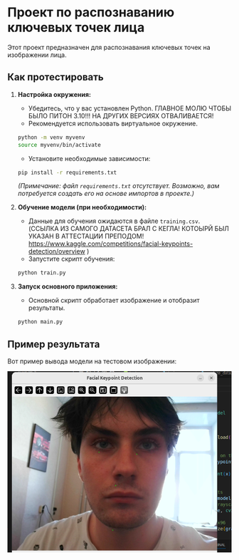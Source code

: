 # Проект по распознаванию ключевых точек лица

Этот проект предназначен для распознавания ключевых точек на изображении лица.

## Как протестировать

1.  **Настройка окружения:**
    *   Убедитесь, что у вас установлен Python. ГЛАВНОЕ МОЛЮ ЧТОБЫ БЫЛО ПИТОН 3.10!!! НА ДРУГИХ ВЕРСИЯХ ОТВАЛИВАЕТСЯ!
    *   Рекомендуется использовать виртуальное окружение.
    ```bash
    python -m venv myvenv
    source myvenv/bin/activate
    ```
    *   Установите необходимые зависимости:
    ```bash
    pip install -r requirements.txt 
    ```
    *(Примечание: файл `requirements.txt` отсутствует. Возможно, вам потребуется создать его на основе импортов в проекте.)*

2.  **Обучение модели (при необходимости):**
    *   Данные для обучения ожидаются в файле `training.csv`.     (ССЫЛКА ИЗ САМОГО ДАТАСЕТА БРАЛ С КЕГЛА! КОТОЫРЙ БЫЛ УКАЗАН В АТТЕСТАЦИИ ПРЕПОДОМ!   https://www.kaggle.com/competitions/facial-keypoints-detection/overview  )
    *   Запустите скрипт обучения:
    ```bash
    python train.py
    ```

3.  **Запуск основного приложения:**
    *   Основной скрипт обработает изображение и отобразит результаты.
    ```bash
    python main.py
    ```

## Пример результата

Вот пример вывода модели на тестовом изображении:

![Результат работы проекта](image.png)
